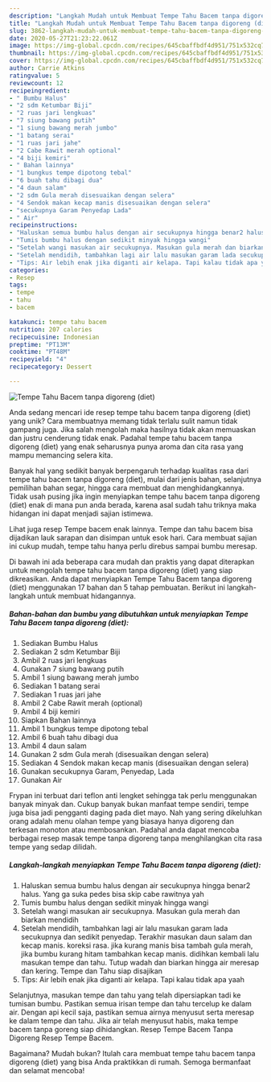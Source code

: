 ```yaml
---
description: "Langkah Mudah untuk Membuat Tempe Tahu Bacem tanpa digoreng (diet) Anti Gagal"
title: "Langkah Mudah untuk Membuat Tempe Tahu Bacem tanpa digoreng (diet) Anti Gagal"
slug: 3862-langkah-mudah-untuk-membuat-tempe-tahu-bacem-tanpa-digoreng-diet-anti-gagal
date: 2020-05-27T21:23:22.061Z
image: https://img-global.cpcdn.com/recipes/645cbaffbdf4d951/751x532cq70/tempe-tahu-bacem-tanpa-digoreng-diet-foto-resep-utama.jpg
thumbnail: https://img-global.cpcdn.com/recipes/645cbaffbdf4d951/751x532cq70/tempe-tahu-bacem-tanpa-digoreng-diet-foto-resep-utama.jpg
cover: https://img-global.cpcdn.com/recipes/645cbaffbdf4d951/751x532cq70/tempe-tahu-bacem-tanpa-digoreng-diet-foto-resep-utama.jpg
author: Carrie Atkins
ratingvalue: 5
reviewcount: 12
recipeingredient:
- " Bumbu Halus"
- "2 sdm Ketumbar Biji"
- "2 ruas jari lengkuas"
- "7 siung bawang putih"
- "1 siung bawang merah jumbo"
- "1 batang serai"
- "1 ruas jari jahe"
- "2 Cabe Rawit merah optional"
- "4 biji kemiri"
- " Bahan lainnya"
- "1 bungkus tempe dipotong tebal"
- "6 buah tahu dibagi dua"
- "4 daun salam"
- "2 sdm Gula merah disesuaikan dengan selera"
- "4 Sendok makan kecap manis disesuaikan dengan selera"
- "secukupnya Garam Penyedap Lada"
- " Air"
recipeinstructions:
- "Haluskan semua bumbu halus dengan air secukupnya hingga benar2 halus. Yang ga suka pedes bisa skip cabe rawitnya yah"
- "Tumis bumbu halus dengan sedikit minyak hingga wangi"
- "Setelah wangi masukan air secukupnya. Masukan gula merah dan biarkan mendidih"
- "Setelah mendidih, tambahkan lagi air lalu masukan garam lada secukupnya dan sedikit penyedap. Terakhir masukan daun salam dan kecap manis. koreksi rasa. jika kurang manis bisa tambah gula merah, jika bumbu kurang hitam tambahkan kecap manis. didihkan kembali lalu masukan tempe dan tahu. Tutup wadah dan biarkan hingga air meresap dan kering. Tempe dan Tahu siap disajikan"
- "Tips: Air lebih enak jika diganti air kelapa. Tapi kalau tidak apa yaah"
categories:
- Resep
tags:
- tempe
- tahu
- bacem

katakunci: tempe tahu bacem 
nutrition: 207 calories
recipecuisine: Indonesian
preptime: "PT13M"
cooktime: "PT48M"
recipeyield: "4"
recipecategory: Dessert

---
```



![Tempe Tahu Bacem tanpa digoreng (diet)](https://img-global.cpcdn.com/recipes/645cbaffbdf4d951/751x532cq70/tempe-tahu-bacem-tanpa-digoreng-diet-foto-resep-utama.jpg)

Anda sedang mencari ide resep tempe tahu bacem tanpa digoreng (diet) yang unik? Cara membuatnya memang tidak terlalu sulit namun tidak gampang juga. Jika salah mengolah maka hasilnya tidak akan memuaskan dan justru cenderung tidak enak. Padahal tempe tahu bacem tanpa digoreng (diet) yang enak seharusnya punya aroma dan cita rasa yang mampu memancing selera kita.

Banyak hal yang sedikit banyak berpengaruh terhadap kualitas rasa dari tempe tahu bacem tanpa digoreng (diet), mulai dari jenis bahan, selanjutnya pemilihan bahan segar, hingga cara membuat dan menghidangkannya. Tidak usah pusing jika ingin menyiapkan tempe tahu bacem tanpa digoreng (diet) enak di mana pun anda berada, karena asal sudah tahu triknya maka hidangan ini dapat menjadi sajian istimewa.

Lihat juga resep Tempe bacem enak lainnya. Tempe dan tahu bacem bisa dijadikan lauk sarapan dan disimpan untuk esok hari. Cara membuat sajian ini cukup mudah, tempe tahu hanya perlu direbus sampai bumbu meresap.


Di bawah ini ada beberapa cara mudah dan praktis yang dapat diterapkan untuk mengolah tempe tahu bacem tanpa digoreng (diet) yang siap dikreasikan. Anda dapat menyiapkan Tempe Tahu Bacem tanpa digoreng (diet) menggunakan 17 bahan dan 5 tahap pembuatan. Berikut ini langkah-langkah untuk membuat hidangannya.

<!--inarticleads1-->

##### Bahan-bahan dan bumbu yang dibutuhkan untuk menyiapkan Tempe Tahu Bacem tanpa digoreng (diet):

1. Sediakan  Bumbu Halus
1. Sediakan 2 sdm Ketumbar Biji
1. Ambil 2 ruas jari lengkuas
1. Gunakan 7 siung bawang putih
1. Ambil 1 siung bawang merah jumbo
1. Sediakan 1 batang serai
1. Sediakan 1 ruas jari jahe
1. Ambil 2 Cabe Rawit merah (optional)
1. Ambil 4 biji kemiri
1. Siapkan  Bahan lainnya
1. Ambil 1 bungkus tempe dipotong tebal
1. Ambil 6 buah tahu dibagi dua
1. Ambil 4 daun salam
1. Gunakan 2 sdm Gula merah (disesuaikan dengan selera)
1. Sediakan 4 Sendok makan kecap manis (disesuaikan dengan selera)
1. Gunakan secukupnya Garam, Penyedap, Lada
1. Gunakan  Air


Frypan ini terbuat dari teflon anti lengket sehingga tak perlu menggunakan banyak minyak dan. Cukup banyak bukan manfaat tempe sendiri, tempe juga bisa jadi pengganti daging pada diet mayo. Nah yang sering dikeluhkan orang adalah menu olahan tempe yang biasaya hanya digoreng dan terkesan monoton atau membosankan. Padahal anda dapat mencoba berbagai resep masak tempe tanpa digoreng tanpa menghilangkan cita rasa tempe yang sedap dilidah. 

<!--inarticleads2-->

##### Langkah-langkah menyiapkan Tempe Tahu Bacem tanpa digoreng (diet):

1. Haluskan semua bumbu halus dengan air secukupnya hingga benar2 halus. Yang ga suka pedes bisa skip cabe rawitnya yah
1. Tumis bumbu halus dengan sedikit minyak hingga wangi
1. Setelah wangi masukan air secukupnya. Masukan gula merah dan biarkan mendidih
1. Setelah mendidih, tambahkan lagi air lalu masukan garam lada secukupnya dan sedikit penyedap. Terakhir masukan daun salam dan kecap manis. koreksi rasa. jika kurang manis bisa tambah gula merah, jika bumbu kurang hitam tambahkan kecap manis. didihkan kembali lalu masukan tempe dan tahu. Tutup wadah dan biarkan hingga air meresap dan kering. Tempe dan Tahu siap disajikan
1. Tips: Air lebih enak jika diganti air kelapa. Tapi kalau tidak apa yaah


Selanjutnya, masukan tempe dan tahu yang telah dipersiapkan tadi ke tumisan bumbu. Pastikan semua irisan tempe dan tahu tercelup ke dalam air. Dengan api kecil saja, pastikan semua airnya menyusut serta meresap ke dalam tempe dan tahu. Jika air telah menyusut habis, maka tempe bacem tanpa goreng siap dihidangkan. Resep Tempe Bacem Tanpa Digoreng Resep Tempe Bacem. 

Bagaimana? Mudah bukan? Itulah cara membuat tempe tahu bacem tanpa digoreng (diet) yang bisa Anda praktikkan di rumah. Semoga bermanfaat dan selamat mencoba!
